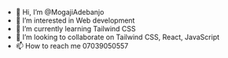 - 👋 Hi, I’m @MogajiAdebanjo
- 👀 I’m interested in Web development
- 🌱 I’m currently learning Tailwind CSS
- 💞️ I’m looking to collaborate on Tailwind CSS, React, JavaScript
- 📫 How to reach me 07039050557

<!---
MogajiAdebanjo/MogajiAdebanjo is a ✨ special ✨ repository because its `README.md` (this file) appears on your GitHub profile.
You can click the Preview link to take a look at your changes.
--->
